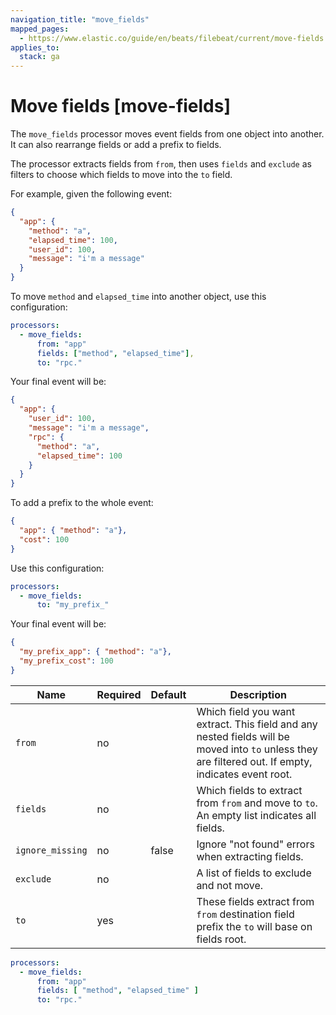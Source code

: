 ```yaml
---
navigation_title: "move_fields"
mapped_pages:
  - https://www.elastic.co/guide/en/beats/filebeat/current/move-fields.html
applies_to:
  stack: ga
---
```


# Move fields [move-fields]


The `move_fields` processor moves event fields from one object into another. It can also rearrange fields or add a prefix to fields.

The processor extracts fields from `from`, then uses `fields` and `exclude` as filters to choose which fields to move into the `to` field.

For example, given the following event:

```json
{
  "app": {
    "method": "a",
    "elapsed_time": 100,
    "user_id": 100,
    "message": "i'm a message"
  }
}
```

To move `method` and `elapsed_time` into another object, use this configuration:

```yaml
processors:
  - move_fields:
      from: "app"
      fields: ["method", "elapsed_time"],
      to: "rpc."
```

Your final event will be:

```json
{
  "app": {
    "user_id": 100,
    "message": "i'm a message",
    "rpc": {
      "method": "a",
      "elapsed_time": 100
    }
  }
}
```

To add a prefix to the whole event:

```json
{
  "app": { "method": "a"},
  "cost": 100
}
```

Use this configuration:

```yaml
processors:
  - move_fields:
      to: "my_prefix_"
```

Your final event will be:

```json
{
  "my_prefix_app": { "method": "a"},
  "my_prefix_cost": 100
}
```

| Name | Required | Default | Description |
| --- | --- | --- | --- |
| `from` | no |  | Which field you want extract. This field and any nested fields will be moved into `to` unless they are filtered out. If empty, indicates event root. |
| `fields` | no |  | Which fields to extract from `from` and move to `to`. An empty list indicates all fields. |
| `ignore_missing` | no | false | Ignore "not found" errors when extracting fields. |
| `exclude` | no |  | A list of fields to exclude and not move. |
| `to` | yes |  | These fields extract from `from` destination field prefix the `to` will base on fields root. |

```yaml
processors:
  - move_fields:
      from: "app"
      fields: [ "method", "elapsed_time" ]
      to: "rpc."
```

